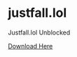 # justfall.lol
Justfall.lol Unblocked

<a href="https://github.com/Rac3trase/justfall.lol/archive/refs/heads/main.zip">Download Here</a>
